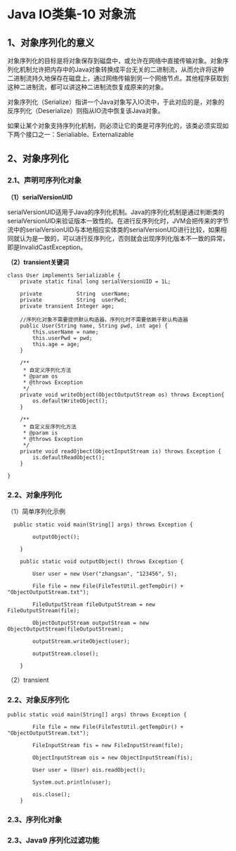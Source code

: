 # Java IO类集-10 对象流


## 1、对象序列化的意义
对象序列化的目标是将对象保存到磁盘中，或允许在网络中直接传输对象。对象序列化机制允许把内存中的Java对象转换成平台无关的二进制流，从而允许将这种二进制流持久地保存在磁盘上，通过网络传输到另一个网络节点。其他程序获取到这种二进制流，都可以讲这种二进制流恢复成原来的对象。

对象序列化（Serialize）指讲一个Java对象写入IO流中，于此对应的是，对象的反序列化（Deserialize）则指从IO流中恢复该Java对象。

如果让某个对象支持序列化机制，则必须让它的类是可序列化的，该类必须实现如下两个接口之一：Serialiable、Externalizable

## 2、对象序列化

### 2.1、声明可序列化对象

**（1）serialVersionUID**

serialVersionUID适用于Java的序列化机制。Java的序列化机制是通过判断类的serialVersionUID来验证版本一致性的。在进行反序列化时，JVM会把传来的字节流中的serialVersionUID与本地相应实体类的serialVersionUID进行比较，如果相同就认为是一致的，可以进行反序列化，否则就会出现序列化版本不一致的异常，即是InvalidCastException。

**（2）transient关键词**

```
class User implements Serializable {
    private static final long serialVersionUID = 1L;

    private           String  userName;
    private           String  userPwd;
    private transient Integer age;

    //序列化对象不需要提供默认构造器，序列化时不需要依赖于默认构造器
    public User(String name, String pwd, int age) {
        this.userName = name;
        this.userPwd = pwd;
        this.age = age;
    }

    /**
     * 自定义序列化方法
     * @param os
     * @throws Exception
     */
    private void writeObject(ObjectOutputStream os) throws Exception{
        os.defaultWriteObject();
    }

    /**
     * 自定义反序列化方法
     * @param is
     * @throws Exception
     */
    private void readOjbect(ObjectInputStream is) throws Exception {
        is.defaultReadObject();
    }

}

```

### 2.2、对象序列化

（1）简单序列化示例

```
  public static void main(String[] args) throws Exception {

        outputObject();

    }

    public static void outputObject() throws Exception {

        User user = new User("zhangsan", "123456", 5);

        File file = new File(FileTestUtil.getTempDir() + "ObjectOutputStream.txt");

        FileOutputStream fileOutputStream = new FileOutputStream(file);

        ObjectOutputStream outputStream = new ObjectOutputStream(fileOutputStream);

        outputStream.writeObject(user);

        outputStream.close();

    }
```

（2）transient

### 2.2、对象反序列化

```
public static void main(String[] args) throws Exception {

        File file = new File(FileTestUtil.getTempDir() + "ObjectOutputStream.txt");

        FileInputStream fis = new FileInputStream(file);

        ObjectInputStream ois = new ObjectInputStream(fis);

        User user = (User) ois.readObject();

        System.out.println(user);

        ois.close();
    }

```


### 2.3、序列化对象


### 2.3、Java9 序列化过滤功能
